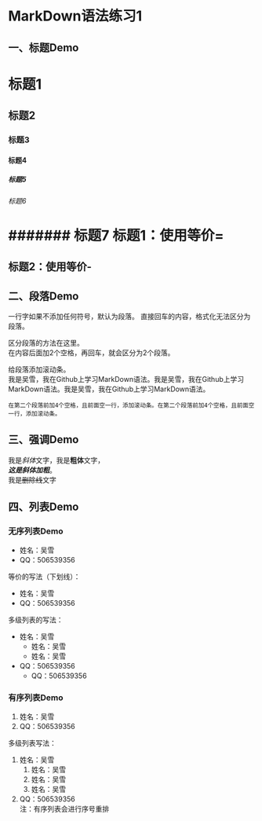 # MarkDown语法练习1
## 一、标题Demo
# 标题1
## 标题2
### 标题3
#### 标题4
##### 标题5
###### 标题6
####### 标题7
标题1：使用等价=
===
标题2：使用等价-
---

## 二、段落Demo
一行字如果不添加任何符号，默认为段落。
直接回车的内容，格式化无法区分为段落。  

区分段落的方法在这里。  
在内容后面加2个空格，再回车，就会区分为2个段落。

给段落添加滚动条。  
 我是吴雪，我在Github上学习MarkDown语法。我是吴雪，我在Github上学习MarkDown语法。我是吴雪，我在Github上学习MarkDown语法。  
 
    在第二个段落前加4个空格，且前面空一行，添加滚动条。在第二个段落前加4个空格，且前面空一行，添加滚动条。

## 三、强调Demo
我是*斜体*文字，我是**粗体**文字，  
***这是斜体加粗***。  
我是~~删除线~~文字

## 四、列表Demo
### 无序列表Demo
* 姓名：吴雪
* QQ：506539356

等价的写法（下划线）：
- 姓名：吴雪
- QQ：506539356

多级列表的写法：  
* 姓名：吴雪  
  * 姓名：吴雪  
  * 姓名：吴雪  
* QQ：506539356  
  * QQ：506539356

### 有序列表Demo
1. 姓名：吴雪     
2. QQ：506539356  

多级列表写法：  
1. 姓名：吴雪  
   1. 姓名：吴雪  
   1. 姓名：吴雪  
   2. 姓名：吴雪    
2. QQ：506539356  
注：有序列表会进行序号重排
